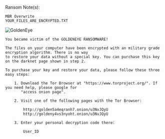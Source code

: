 Ransom Note(s): 
```
MBR Overwrite
YOUR_FILES_ARE_ENCRYPTED.TXT
```
![GoldenEye](https://github.com/user-attachments/assets/00dc4bc3-e168-4464-bfc7-02ae5fde79c7)
```
You became victim of the GOLDENEYE RANSOMWARE!

The files on your computer have been encrypted with an military grade encryption algorithm. There is no way
to restore your data without a special key. You can purchase this key on the darknet page shown in step 2.

To purchase your key and restore your data, please follow these three easy steps:

	1. Download the Tor Browser at "https://www.torproject.org/". If you need help, please google for
	   "access onion page".

	2. Visit one of the following pages with the Tor Browser:

		http://golden5a4eqranh7.onion/u3NvJQyU
		http://goldeny4vs3nyoht.onion/u3NvJQyU

	3. Enter your personal decryption code there:

		User_ID
```
